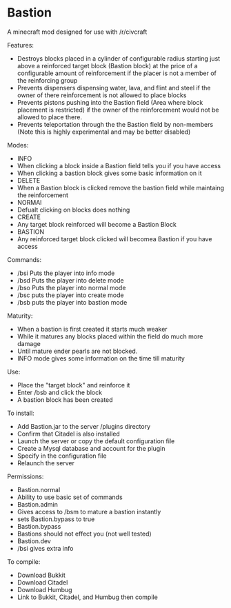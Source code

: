 Bastion
=======

A minecraft mod designed for use with /r/civcraft

Features:
 * Destroys blocks placed in a cylinder of configurable radius starting just above a reinforced target block (Bastion block) at the price of a configurable amount of reinforcement if the placer is not a member of the reinforcing group
 * Prevents dispensers dispensing water, lava, and flint and steel if the owner of there reinforcement is not allowed to place blocks
 * Prevents pistons pushing into the Bastion field (Area where block placement is restricted) if the owner of the reinforcement would not be allowed to place there.
 * Prevents teleportation through the the Bastion field by non-members (Note this is highly experimental and may be better disabled)

Modes:
* INFO
 * When clicking a block inside a Bastion field tells you if you have access
 * When clicking a bastion block gives some basic information on it
* DELETE
 * When a Bastion block is clicked remove the bastion field while maintaing the reinforcement
* NORMAl
 * Defualt clicking on blocks does nothing
* CREATE
 * Any target block reinforced will become a Bastion Block
* BASTION
 * Any reinforced target block clicked will becomea  Bastion if you have access


Commands:
 * /bsi Puts the player into info mode
 * /bsd Puts the player into delete mode
 * /bso Puts the player into normal mode
 * /bsc puts the player into create mode
 * /bsb puts the player into bastion mode

Maturity:
 * When a bastion is first created it starts much weaker
 * While it matures any blocks placed within the field do much more damage
 * Until mature ender pearls are not blocked.
 * INFO mode gives some information on the time till maturity

Use:
 * Place the "target block" and reinforce it
 * Enter /bsb and click the block
 * A bastion block has been created


To install:
  * Add Bastion.jar to the server /plugins directory
  * Confirm that Citadel is also installed
  * Launch the server or copy the default configuration file
  * Create a Mysql database and account for the plugin
  * Specify in the configuration file
  * Relaunch the server

Permissions:
 *  Bastion.normal
  * Ability to use basic set of commands
 * Bastion.admin
  * Gives access to /bsm to mature a bastion instantly
  * sets Bastion.bypass to true
 * Bastion.bypass
  * Bastions should not effect you (not well tested)
 * Bastion.dev
  * /bsi gives extra info 

To compile:
 * Download Bukkit
 * Download Citadel
 * Download Humbug
 * Link to Bukkit, Citadel, and Humbug then compile

